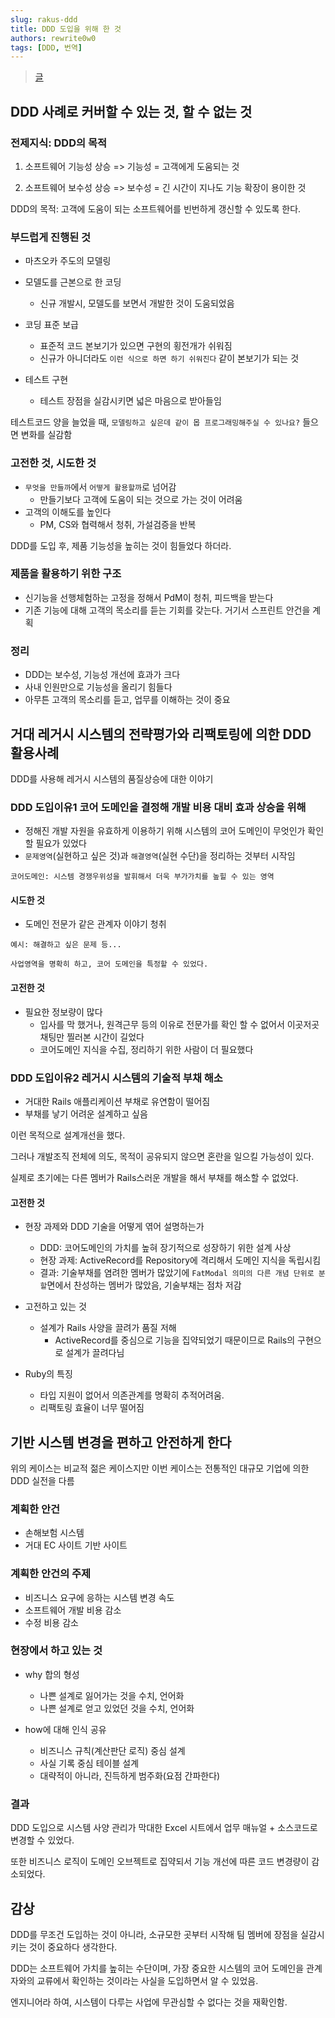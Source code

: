 ```yaml
---
slug: rakus-ddd
title: DDD 도입을 위해 한 것
authors: rewrite0w0
tags: [DDD, 번역]
---
```


> [글](https://tech-blog.rakus.co.jp/entry/20220120/ddd#%E3%83%89%E3%83%A1%E3%82%A4%E3%83%B3%E9%A7%86%E5%8B%95%E8%A8%AD%E8%A8%88%E3%81%AE%E3%83%97%E3%83%A9%E3%82%AF%E3%83%86%E3%82%A3%E3%82%B9%E3%81%A7%E3%82%AB%E3%83%90%E3%83%BC%E3%81%A7%E3%81%8D%E3%82%8B%E3%81%93%E3%81%A8%E3%81%A7%E3%81%8D%E3%81%AA%E3%81%84%E3%81%93%E3%81%A8)

## DDD 사례로 커버할 수 있는 것, 할 수 없는 것

### 전제지식: DDD의 목적

1. 소프트웨어 기능성 상승 => 기능성 = 고객에게 도움되는 것

2. 소프트웨어 보수성 상승 => 보수성 = 긴 시간이 지나도 기능 확장이 용이한 것

DDD의 목적: 고객에 도움이 되는 소프트웨어를 빈번하게 갱신할 수 있도록 한다.

### 부드럽게 진행된 것

- 마츠오카 주도의 모델링

- 모델도를 근본으로 한 코딩

  - 신규 개발시, 모델도를 보면서 개발한 것이 도움되었음

- 코딩 표준 보급

  - 표준적 코드 본보기가 있으면 구현의 횡전개가 쉬워짐
  - 신규가 아니더라도 `이런 식으로 하면 하기 쉬워진다` 같이 본보기가 되는 것

- 테스트 구현
  - 테스트 장점을 실감시키면 넓은 마음으로 받아들임

테스트코드 양을 늘었을 때, `모델링하고 싶은데 같이 몹 프로그래밍해주실 수 있나요?` 들으면 변화를 실감함

### 고전한 것, 시도한 것

- `무엇을 만들까`에서 `어떻게 활용할까`로 넘어감
  - 만들기보다 고객에 도움이 되는 것으로 가는 것이 어려움
- 고객의 이해도를 높인다
  - PM, CS와 협력해서 청취, 가설검증을 반복

DDD를 도입 후, 제품 기능성을 높히는 것이 힘들었다 하더라.

### 제품을 활용하기 위한 구조

- 신기능을 선행체험하는 고정을 정해서 PdM이 청취, 피드백을 받는다
- 기존 기능에 대해 고객의 목소리를 듣는 기회를 갖는다. 거기서 스프린트 안건을 계획

### 정리

- DDD는 보수성, 기능성 개선에 효과가 크다
- 사내 인원만으로 기능성을 올리기 힘들다
- 아무튼 고객의 목소리를 듣고, 업무를 이해하는 것이 중요

## 거대 레거시 시스템의 전략평가와 리팩토링에 의한 DDD 활용사례

DDD를 사용해 레거시 시스템의 품질상승에 대한 이야기

### DDD 도입이유1 코어 도메인을 결정해 개발 비용 대비 효과 상승을 위해

- 정해진 개발 자원을 유효하게 이용하기 위해 시스템의 코어 도메인이 무엇인가 확인할 필요가 있었다
- `문제영역`(실현하고 싶은 것)과 `해결영역`(실현 수단)을 정리하는 것부터 시작임

`코어도메인: 시스템 경쟁우위성을 발휘해서 더욱 부가가치를 높힐 수 있는 영역`

#### 시도한 것

- 도메인 전문가 같은 관계자 이야기 청취

`예시: 해결하고 싶은 문제 등...`

`사업영역을 명확히 하고, 코어 도메인을 특정할 수 있었다.`

#### 고전한 것

- 필요한 정보량이 많다
  - 입사를 막 했거나, 원격근무 등의 이유로 전문가를 확인 할 수 없어서 이곳저곳 채팅만 찔러본 시간이 길었다
  - 코어도메인 지식을 수집, 정리하기 위한 사람이 더 필요했다

### DDD 도입이유2 레거시 시스템의 기술적 부채 해소

- 거대한 Rails 애플리케이션 부채로 유연함이 떨어짐
- 부채를 낳기 어려운 설계하고 싶음

이런 목적으로 설계개선을 했다.

그러나 개발조직 전체에 의도, 목적이 공유되지 않으면 혼란을 일으킬 가능성이 있다.

실제로 초기에는 다른 멤버가 Rails스러운 개발을 해서 부채를 해소할 수 없었다.

#### 고전한 것

- 현장 과제와 DDD 기술을 어떻게 엮어 설명하는가

  - DDD: 코어도메인의 가치를 높혀 장기적으로 성장하기 위한 설계 사상
  - 현장 과제: ActiveRecord를 Repository에 격리해서 도메인 지식을 독립시킴
  - 결과: 기술부채를 염려한 멤버가 많았기에 `FatModal 의미의 다른 개념 단위로 분할`면에서 찬성하는 멤버가 많았음, 기술부채는 점차 저감

- 고전하고 있는 것

  - 설계가 Rails 사양을 끌려가 품질 저해
    - ActiveRecord를 중심으로 기능을 집약되었기 때문이므로 Rails의 구현으로 설계가 끌려다님

- Ruby의 특징
  - 타입 지원이 없어서 의존관계를 명확히 추적어려움.
  - 리팩토링 효율이 너무 떨어짐

## 기반 시스템 변경을 편하고 안전하게 한다

위의 케이스는 비교적 젊은 케이스지만 이번 케이스는 전통적인 대규모 기업에 의한 DDD 실전을 다름

### 계획한 안건

- 손해보험 시스템
- 거대 EC 사이트 기반 사이트

### 계획한 안건의 주제

- 비즈니스 요구에 응하는 시스템 변경 속도
- 소프트웨어 개발 비용 감소
- 수정 비용 감소

### 현장에서 하고 있는 것

- why 합의 형성

  - 나쁜 설계로 잃어가는 것을 수치, 언어화
  - 나쁜 설계로 얻고 있었던 것을 수치, 언어화

- how에 대해 인식 공유
  - 비즈니스 규칙(계산판단 로직) 중심 설계
  - 사실 기록 중심 테이블 설계
  - 대략적이 아니라, 진득하게 범주화(요점 간파한다)

### 결과

DDD 도입으로 시스템 사양 관리가 막대한 Excel 시트에서 업무 매뉴얼 + 소스코드로 변경할 수 있었다.

또한 비즈니스 로직이 도메인 오브젝트로 집약되서 기능 개선에 따른 코드 변경량이 감소되었다.

## 감상

DDD를 무조건 도입하는 것이 아니라, 소규모한 곳부터 시작해 팀 멤버에 장점을 실감시키는 것이 중요하다 생각한다.

DDD는 소프트웨어 가치를 높히는 수단이며, 가장 중요한 시스템의 코어 도메인을 관계자와의 교류에서 확인하는 것이라는 사실을 도입하면서 알 수 있었음.

엔지니어라 하여, 시스템이 다루는 사업에 무관심할 수 없다는 것을 재확인함.
